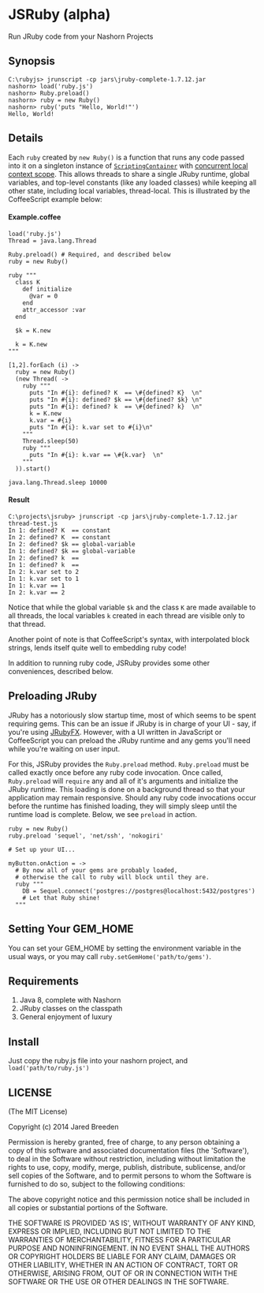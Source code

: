 JSRuby (alpha)
==============

Run JRuby code from your Nashorn Projects

Synopsis
--------

```
C:\rubyjs> jrunscript -cp jars\jruby-complete-1.7.12.jar
nashorn> load('ruby.js')
nashorn> Ruby.preload()
nashorn> ruby = new Ruby()
nashorn> ruby('puts "Hello, World!"')
Hello, World!
```

Details
-------

Each `ruby` created by `new Ruby()` is a function that runs any code passed into it on a singleton
instance of [`ScriptingContainer`](http://jruby.org/apidocs/org/jruby/embed/ScriptingContainer.html) with
[concurrent local context scope](https://github.com/jruby/jruby/wiki/RedBridge#Concurrent).
This allows threads to share a single JRuby runtime, global variables, and top-level constants
(like any loaded classes) while keeping all other state, including local variables, thread-local.
This is illustrated by the CoffeeScript example below:

#### Example.coffee

```
load('ruby.js')
Thread = java.lang.Thread

Ruby.preload() # Required, and described below
ruby = new Ruby()

ruby """
  class K
    def initialize
      @var = 0
    end
    attr_accessor :var
  end

  $k = K.new

  k = K.new
"""

[1,2].forEach (i) ->
  ruby = new Ruby()
  (new Thread( ->
    ruby """
      puts "In #{i}: defined? K  == \#{defined? K}  \n"
      puts "In #{i}: defined? $k == \#{defined? $k} \n"
      puts "In #{i}: defined? k  == \#{defined? k}  \n"
      k = K.new
      k.var = #{i}
      puts "In #{i}: k.var set to #{i}\n"
    """
    Thread.sleep(50)
    ruby """
      puts "In #{i}: k.var == \#{k.var}  \n"
    """
  )).start()

java.lang.Thread.sleep 10000
```

#### Result

```
C:\projects\jsruby> jrunscript -cp jars\jruby-complete-1.7.12.jar thread-test.js
In 1: defined? K  == constant
In 2: defined? K  == constant
In 2: defined? $k == global-variable
In 1: defined? $k == global-variable
In 2: defined? k  ==
In 1: defined? k  ==
In 2: k.var set to 2
In 1: k.var set to 1
In 1: k.var == 1
In 2: k.var == 2
```

Notice that while the global variable `$k` and the class `K` are made available to all threads, the local
variables `k` created in each thread are visible only to that thread.

Another point of note is that CoffeeScript's syntax, with interpolated block strings, lends itself quite
well to embedding ruby code!

In addition to running ruby code, JSRuby provides some other conveniences, described below.

Preloading JRuby
----------------

JRuby has a notoriously slow startup time, most of which seems to be spent requiring gems.
This can be an issue if JRuby is in charge of your UI - say, if you're using [JRubyFX](https://github.com/jruby/jrubyfx).
However, with a UI written in JavaScript or CoffeeScript you can preload the JRuby runtime and
any gems you'll need while you're waiting on user input.

For this, JSRuby provides the `Ruby.preload` method. `Ruby.preload` must be called exactly once
before any ruby code invocation. Once called, `Ruby.preload` will `require` any and all of it's
arguments and initialize the JRuby runtime. This loading is done on a background thread so that
your application may remain responsive. Should any ruby code invocations occur before the runtime
has finished loading, they will simply sleep until the runtime load is complete.
Below, we see `preload` in action.

```
ruby = new Ruby()
ruby.preload 'sequel', 'net/ssh', 'nokogiri'

# Set up your UI...

myButton.onAction = ->
  # By now all of your gems are probably loaded,
  # otherwise the call to ruby will block until they are.
  ruby """
    DB = Sequel.connect('postgres://postgres@localhost:5432/postgres')
    # Let that Ruby shine!
  """
```

Setting Your GEM_HOME
---------------------

You can set your GEM_HOME by setting the environment variable in the usual ways,
or you may call `ruby.setGemHome('path/to/gems')`.

Requirements
------------

1. Java 8, complete with Nashorn
2. JRuby classes on the classpath
3. General enjoyment of luxury

Install
-------

Just copy the ruby.js file into your nashorn project, and `load('path/to/ruby.js')`

LICENSE
-------

(The MIT License)

Copyright (c) 2014 Jared Breeden

Permission is hereby granted, free of charge, to any person obtaining
a copy of this software and associated documentation files (the
'Software'), to deal in the Software without restriction, including
without limitation the rights to use, copy, modify, merge, publish,
distribute, sublicense, and/or sell copies of the Software, and to
permit persons to whom the Software is furnished to do so, subject to
the following conditions:

The above copyright notice and this permission notice shall be
included in all copies or substantial portions of the Software.

THE SOFTWARE IS PROVIDED 'AS IS', WITHOUT WARRANTY OF ANY KIND,
EXPRESS OR IMPLIED, INCLUDING BUT NOT LIMITED TO THE WARRANTIES OF
MERCHANTABILITY, FITNESS FOR A PARTICULAR PURPOSE AND NONINFRINGEMENT.
IN NO EVENT SHALL THE AUTHORS OR COPYRIGHT HOLDERS BE LIABLE FOR ANY
CLAIM, DAMAGES OR OTHER LIABILITY, WHETHER IN AN ACTION OF CONTRACT,
TORT OR OTHERWISE, ARISING FROM, OUT OF OR IN CONNECTION WITH THE
SOFTWARE OR THE USE OR OTHER DEALINGS IN THE SOFTWARE.
